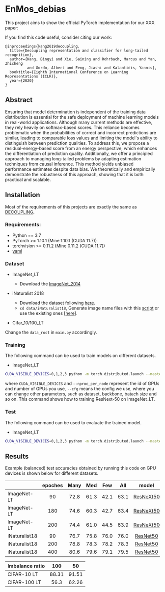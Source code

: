 # EnMos_debias

This project aims to show the official PyTorch implementation for our XXX paper:


If you find this code useful, consider citing our work:
```
@inproceedings{kang2019decoupling,
  title={Decoupling representation and classifier for long-tailed recognition},
  author={Kang, Bingyi and Xie, Saining and Rohrbach, Marcus and Yan, Zhicheng
          and Gordo, Albert and Feng, Jiashi and Kalantidis, Yannis},
  booktitle={Eighth International Conference on Learning Representations (ICLR)},
  year={2020}
}
```

## Abstract

Ensuring that model determination is independent of the training data distribution is essential for the safe deployment of machine learning models in real-world applications. Although many current methods are effective, they rely heavily on softmax-based scores. This reliance becomes problematic when the probabilities of correct and incorrect predictions are similar, leading to comparable loss values and limiting the model's ability to distinguish between prediction qualities. To address this, we propose a residual-energy-based score from an energy perspective, which enhances the differentiation of prediction quality. Additionally, we offer a principled approach to managing long-tailed problems by adapting estimation techniques from causal inference. This method yields unbiased performance estimates despite data bias. We theoretically and empirically demonstrate the robustness of this approach, showing that it is both practical and scalable.

## Installation
Most of the requirements of this projects are exactly the same as [DECOUPLING](https://github.com/facebookresearch/classifier-balancing).
### Requirements:
- Python == 3.7
- PyTorch >= 1.10.1 (Mine 1.10.1 (CUDA 11.7))
- torchvision >= 0.11.2 (Mine 0.11.2 (CUDA 11.7))
- [yaml](https://pyyaml.org/wiki/PyYAMLDocumentation)


### Dataset
- ImageNet_LT
  * Download the [ImageNet_2014](http://image-net.org/index)

- iNaturalist 2018

  * Download the dataset following [here](https://github.com/visipedia/inat_comp/tree/master/2018).
  * `cd data/iNaturalist18`, Generate image name files with this [script](data/iNaturalist18/gen_lists.py) or use the existing ones [[here](data/iNaturalist18)].

- Cifar_10/100_LT
  
Change the `data_root` in `main.py` accordingly.
  
### Training
The following command can be used to train models on different datasets.
- ImageNet_LT
```bash
CUDA_VISIBLE_DEVICES=0,1,2,3 python -m torch.distributed.launch --master_port 10001 --nproc_per_node=4 main.py --cfg ./config/ImageNet_LT/EnDebias_debias.yaml
```
where ```CUDA_VISIBLE_DEVICES``` and ```--nproc_per_node``` represent the id of GPUs and number of GPUs you use, ```--cfg``` means the config we use, where you can change other parameters, such as dataset, backbone, batach size and so on. This command shows how to training ResNext-50 on ImageNet_LT. 

### Test
The following command can be used to evaluate the trained model.
- ImageNet_LT
```bash
CUDA_VISIBLE_DEVICES=0,1,2,3 python -m torch.distributed.launch --master_port 10001 --nproc_per_node=4 main.py --cfg ./config/ImageNet_LT/EnDebias_debias.yaml --test
```

## Results

Example (balanced) test accuracies obtained by running this code on GPU devices is shown below for different datasets.

<center>

|              | epoches |  Many  |  Med   |  Few  | All  |                                              model                                               |  log   |
|:-------------|:-------:|:------:|:------:|:-----:|:----:|:------------------------------------------------------------------------------------------------:|:------:|
| ImageNet-LT  |   90    |  72.8  |  61.3  | 42.1  | 63.1 |[ResNeXt50](https://drive.google.com/file/d/1o4B2lHeJZ1NtGYlF6fTexaqWsjSBF-LZ/view?usp=drive_link)|[link](https://drive.google.com/file/d/1OtRqfC1zM-lFeGzHFzARY4WzCT9I77-T/view?usp=drive_link)|
| ImageNet-LT  |   180   |  74.6  |  60.3  | 42.7  | 63.4 |[ResNeXt50](https://drive.google.com/file/d/1wBJ_S6O7dLcAVWDLa_Tf2ZyWs5zPx235/view?usp=drive_link)|[link](https://drive.google.com/file/d/1KCxsNSWXEgMbVRHSNROOxu93FGfZFJxa/view?usp=drive_link)|
| ImageNet-LT  |   200   |  74.4  |  61.0  | 44.5  | 63.9 |[ResNeXt50](https://drive.google.com/file/d/1JAxJRiPXUSdOEWV-O4xuv2EsuBvbFxsc/view?usp=drive_link)|[link](https://drive.google.com/file/d/1XFw7-4JA2ZkCQU14SqYZMtIz5L9r6-Va/view?usp=drive_link)|
| iNaturalist18 |   90    |  76.7  |  75.8  | 76.0  | 76.0 |[ResNet50](https://drive.google.com/file/d/1cGAAN6qAfyF0BUHfQzP3GT3gRUEmJOOo/view?usp=drive_link) |[link](https://drive.google.com/file/d/1jkaesSWYYZHNEkJsYYj7Irg4VeZv8wsT/view?usp=drive_link)|
| iNaturalist18 |   200   |  78.8  |  78.3  | 78.2  | 78.3 |[ResNet50](https://drive.google.com/file/d/1G1hBGA9vKxEJWGYdhtZW_4oKDgo7srdR/view?usp=drive_link) |[link](https://drive.google.com/file/d/1htAX9qvNFXOPJMuB_i07aIwdnYxCH8c0/view?usp=drive_link)|
| iNaturalist18 |   400   | 80.6   | 79.6   | 79.1  | 79.5 |[ResNet50](https://drive.google.com/file/d/1pzc5quKj15hDhSfOTSB2XUuAWmRE2nAc/view?usp=drive_link) |[link](https://drive.google.com/file/d/1AGmAtCaVnWoYUBiHBSFpVKLzoWdEYFVW/view?usp=drive_link)|

</center>



<center>

| Imbalance ratio |  100  |  50   | 
|:----------------|:-----:|:-----:|
| CIFAR-10 LT     | 88.31 | 91.51 |   
| CIFAR-100 LT    | 56.3  | 62.26 |   

</center>

